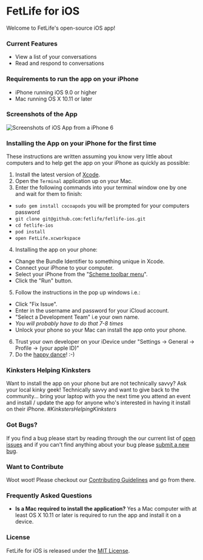 # FetLife for iOS

Welcome to FetLife's open-source iOS app!

### Current Features

- View a list of your conversations
- Read and respond to conversations


### Requirements to run the app on your iPhone

- iPhone running iOS 9.0 or higher
- Mac running OS X 10.11 or later


### Screenshots of the App

![Screenshots of iOS App from a iPhone 6](https://cloud.githubusercontent.com/assets/22100/14684831/a0d2c0c4-06e6-11e6-8d9a-177caf8cb410.png)


### Installing the App on your iPhone for the first time

These instructions are written assuming you know very little about computers and to help get the app on your iPhone as quickly as possible:

1. Install the latest version of [Xcode](https://itunes.apple.com/ca/app/xcode/id497799835?mt=12).
2. Open the `Terminal` application up on your Mac.
3. Enter the following commands into your terminal window one by one and wait for them to finish:
  - `sudo gem install cocoapods` you will be prompted for your computers password
  - `git clone git@github.com:fetlife/fetlife-ios.git`
  - `cd fetlife-ios`
  - `pod install`
  - `open FetLife.xcworkspace`
4. Installing the app on your phone:
  - Change the Bundle Identifier to something unique in Xcode.
  - Connect your iPhone to your computer.
  - Select your iPhone from the "[Scheme toolbar menu](https://developer.apple.com/library/ios/documentation/IDEs/Conceptual/AppDistributionGuide/Art/5_launchappondevice_2x.png)".
  - Click the "Run" button.
5. Follow the instructions in the pop up windows i.e.:
  - Click "Fix Issue".
  - Enter in the username and password for your iCloud account.
  - "Select a Development Team" i.e your own name.
  - *You will probably have to do that 7-8 times*
  - Unlock your phone so your Mac can install the app onto your phone.
6. Trust your own developer on your iDevice under "Settings -> General -> Profile -> (your apple ID)"
7. Do the [happy dance](https://www.youtube.com/watch?v=Ckt5JgshnaA)! :-)


### Kinksters Helping Kinksters

Want to install the app on your phone but are not technically savvy? Ask your local kinky geek! Technically savvy and want to give back to the community... bring your laptop with you the next time you attend an event and install / update the app for anyone who's interested in having it install on their iPhone. *#KinkstersHelpingKinksters*


### Got Bugs?

If you find a bug please start by reading through the our current list of [open issues](https://github.com/fetlife/fetlife-ios/issues) and if you can't find anything about your bug please [submit a new bug](https://github.com/fetlife/fetlife-ios/issues/new).


### Want to Contribute

Woot woot! Please checkout our [Contributing Guidelines](https://github.com/fetlife/fetlife-ios/blob/master/CONTRIBUTING.md) and go from there.

### Frequently Asked Questions

- **Is a Mac required to install the application?** Yes a Mac computer with at least OS X 10.11 or later is required to run the app and install it on a device.


### License

FetLife for iOS is released under the [MIT License](http://www.opensource.org/licenses/MIT).